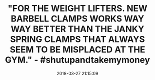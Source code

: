 ---
title: >-
  "FOR THE WEIGHT LIFTERS. NEW BARBELL CLAMPS WORKS WAY WAY BETTER THAN THE
  JANKY SPRING CLAMPS THAT ALWAYS SEEM TO BE MISPLACED AT THE GYM." -
  #shutupandtakemymoney
name: Lock-Jaw HEX 50mm / 2" Olympic Barbell Collar (Blue)
date: '2018-03-27 21:15:09'
buy_now: >-
  https://www.amazon.com/Lock-Jaw-50mm-Olympic-Barbell-Collar/dp/B01FH1IH5Q?psc=1&SubscriptionId=AKIAIA5RBQIWQVTCUEUQ&tag=coldcutdeals-20&linkCode=xm2&camp=2025&creative=165953&creativeASIN=B01FH1IH5Q
description_markdown: |+
  Lock-Jaw HEX 50mm / 2" Olympic Barbell Collar (Blue)

    - Extremely durable and light barbell collar.

    - Fits all 50mm / 2" bars.

    - GENUINE Lock-Jaw Barbell Collar.

    - For home, commercial gyms, high schools and universities.

tweet_id_str: '978742241496887298'
price: $24.99
you_save: ''
asin: B01FH1IH5Q
image: 'https://images-na.ssl-images-amazon.com/images/I/414Cdo07ywL.jpg'

---